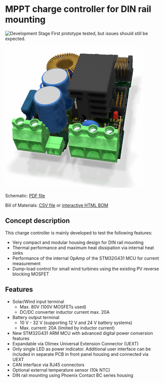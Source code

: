 # MPPT charge controller for DIN rail mounting

![Development Stage](https://img.shields.io/badge/development%20stage-beta-orange.svg) First prototype tested, but issues should still be expected.

![MPPT 2420 RC](build/mppt-2420-rc_board.png)

Schematic: [PDF file](https://github.com/LibreSolar/mppt-2420-rc/raw/master/build/mppt-2420-rc_schematic.pdf)

Bill of Materials: [CSV file](build/mppt-2420-rc_bom.csv) or [interactive HTML BOM](https://libre.solar/mppt-2420-rc/build/mppt-2420-rc_ibom.html)

## Concept description

This charge controller is mainly developed to test the following features:

- Very compact and modular housing design for DIN rail mounting
- Thermal performance and maximum heat dissipation via internal heat sinks
- Performance of the internal OpAmp of the STM32G431 MCU for current measurement
- Dump-load control for small wind turbines using the existing PV reverse blocking MOSFET

## Features

- Solar/Wind input terminal
    - Max. 80V (100V MOSFETs used)
    - DC/DC converter inductor current max. 20A
- Battery output terminal
    - 10 V - 32 V (supporting 12 V and 24 V battery systems)
    - Max. current: 20A (limited by inductor current)
- New STM32G431 ARM MCU with advanced digital power conversion features
- Expandable via Olimex Universal Extension Connector (UEXT)
- Only single LED as power indicator. Additional user interface can be included in separate PCB in front panel housing and connected via UEXT
- CAN interface via RJ45 connectors
- Optional external temperature sensor (10k NTC)
- DIN rail mounting using Phoenix Contact BC series housing
